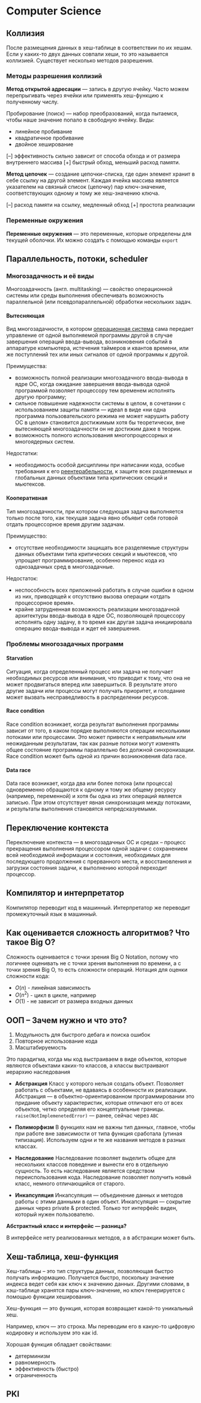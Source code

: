 # Computer Science

## Коллизия

После размещения данных в хеш-таблице в соответствии по их хешам. Если у каких-то двух данных совпали хеши, то это называется коллизией. Существует несколько методов разрешения. 

### Методы разрешения коллизий

**Метод открытой адресации** — запись в другую ячейку. Часто можем перепрыгивать через ячейки или применять хеш-функцию к полученному числу. 

Пробирование (поиск) — набор преобразований, когда пытаемся, чтобы наше значение попало в свободную ячейку. Виды:
- линейное пробивание
- квадратичное пробивание
- двойное хеширование

[–] эффективность сильно зависит от способа обхода и от размера внутреннего массива
[+] быстрый обход, меньший расход памяти.

**Метод цепочек** — создание цепочки-списка, где один элемент хранит в себе ссылку на другой элемент. Каждая ячейка массива является указателем на связный список (цепочку) пар ключ-значение, соответствующих одному и тому же хеш-значению ключа.

[–] расход памяти на ссылку, медленный обход
[+] простота реализации

### Переменные окружения

**Переменные окружения** — это переменные, которые определены для текущей оболочки. Их можно создать с помощью команды `export`

## Параллельность, потоки, scheduler

### Многозадачность и её виды

Многозадачность (англ. multitasking) — свойство операционной системы или среды выполнения обеспечивать возможность параллельной (или псевдопараллельной) обработки нескольких задач.

#### Вытесняющая

Вид многозадачности, в котором [операционная система](https://ru.wikipedia.org/wiki/%D0%9E%D0%BF%D0%B5%D1%80%D0%B0%D1%86%D0%B8%D0%BE%D0%BD%D0%BD%D0%B0%D1%8F_%D1%81%D0%B8%D1%81%D1%82%D0%B5%D0%BC%D0%B0 "Операционная система") сама передает управление от одной выполняемой программы другой в случае завершения операций ввода-вывода, возникновения событий в аппаратуре компьютера, истечения таймеров и квантов времени, или же поступлений тех или иных сигналов от одной программы к другой.

Преимущества:

- возможность полной реализации многозадачного ввода-вывода в ядре ОС, когда ожидание завершения ввода-вывода одной программой позволяет процессору тем временем исполнять другую программу;
- cильное повышение надежности системы в целом, в сочетании с использованием защиты памяти — идеал в виде «ни одна программа пользовательского режима не может нарушить работу ОС в целом» становится достижимым хотя бы теоретически, вне вытесняющей многозадачности он не достижим даже в теории.
- возможность полного использования многопроцессорных и многоядерных систем.

Недостатки:

- необходимость особой дисциплины при написании кода, особые требования к его [реентерабельности](https://ru.wikipedia.org/wiki/%D0%A0%D0%B5%D0%B5%D0%BD%D1%82%D0%B5%D1%80%D0%B0%D0%B1%D0%B5%D0%BB%D1%8C%D0%BD%D0%BE%D1%81%D1%82%D1%8C "Реентерабельность"), к защите всех разделяемых и глобальных данных объектами типа критических секций и мьютексов.
#### Кооперативная

Тип многозадачности, при котором следующая задача выполняется только после того, как текущая задача явно объявит себя готовой отдать процессорное время другим задачам.

Преимущество:

- отсутствие необходимости защищать все разделяемые структуры данных объектами типа критических секций и мьютексов, что упрощает программирование, особенно перенос кода из однозадачных сред в многозадачные.

Недостаток:

- неспособность всех приложений работать в случае ошибки в одном из них, приводящей к отсутствию вызова операции «отдать процессорное время».
- крайне затрудненная возможность реализации многозадачной архитектуры ввода-вывода в ядре ОС, позволяющей процессору исполнять одну задачу, в то время как другая задача инициировала операцию ввода-вывода и ждет её завершения.

### Проблемы многозадачных программ
#### Starvation

Ситуация, когда определенный процесс или задача не получает необходимых ресурсов или внимания, что приводит к тому, что она не может продвигаться вперед или завершиться. В результате этого другие задачи или процессы могут получать приоритет, и голодание может вызвать несправедливость в распределении ресурсов.
#### Race condition

Race condition возникает, когда результат выполнения программы зависит от того, в каком порядке выполняются операции несколькими потоками или процессами. Это может привести к неправильным или неожиданным результатам, так как разные потоки могут изменять общее состояние программы параллельно без должной синхронизации. Race condition может быть одной из причин возникновения data race.
#### Data race

Data race возникает, когда два или более потока (или процесса) одновременно обращаются к одному и тому же общему ресурсу (например, переменной) и хотя бы одна из этих операций является записью. При этом отсутствует явная синхронизация между потоками, и результаты выполнения становятся непредсказуемыми.

## Переключение контекста

Переключение контекста — в многозадачных ОС и средах – процесс прекращения выполнения процессором одной задачи с сохранением всей необходимой информации и состояния, необходимых для последующего продолжения с прерванного места, и восстановления и загрузки состояния задачи, к выполнению которой переходит процессор.

## Компилятор и интерпретатор

Компилятор переводит код в машинный. Интерпретатор же переводит промежуточный язык в машинный.

## Как оценивается сложность алгоритмов? Что такое Big O?

Сложность оценивается с точки зрения Big O Notation, потому что логичнее оценивать не с точки зрения выполнения по времени, а с точки зрения Big O, то есть сложности операций. Нотация для оценки сложности кода:

- $O(n)$ - линейная зависимость
- $O(n^2)$ - цикл в цикле, например
- $O(1)$ - не зависит от размера входных данных

## ООП – Зачем нужно и что это?

1. Модульность для быстрого дебага и поиска ошибок
2. Повторное использование кода
3. Масштабируемость

Это парадигма, когда мы код выстраиваем в виде объектов, которые являются объектами каких-то классов, а классы выстраивают иерархию наследования

- **Абстракция**
    Класс у которого нельзя создать объект. Позволяет работать с объектами, не вдаваясь в особенности их реализации.
    Абстракция — в объектно-ориентированном программировании это придание объекту характеристик, которые отличают его от всех объектов, четко определяя его концептуальные границы.
    `raise(NotImplemenetedError)` — ранее, сейчас через `ABC`
    
- **Полиморфизм**
    В функциях нам не важны тип данных, главное, чтобы при работе вне зависимости от типа функция сработала (утиная типизация). Используем одни и те же названия методов в разных классах.
    
- **Наследование**
    Наследование позволяет выделить общее для нескольких классов поведение и вынести его в отдельную сущность. То есть наследование является средством переиспользования кода. Наследование позволяет получить новый класс, немного отличающийся от старого.
    
- **Инкапсуляция**
    Инкапсуляция — объединение данных и методов работы с этими данными в один объект.
    Инкапсуляция — сокрытие данных через private & protected. Только тот интерфейс виден, который нужен пользователю.
    

**Абстрактный класс и интерфейс — разница?**

В интерфейсе нету реализованных методов, а в абстракции может быть.

## Хеш-таблица, хеш-функция

Хеш-таблицы – это тип структуры данных, позволяющая быстро получать информацию. Получается быстро, поскольку значение индекса ведет себя как ключ к значению данных. Другими словами, в хэш-таблице хранятся пары ключ-значение, но ключ генерируется с помощью функции хеширования. 

Хеш-функция — это функция, которая возвращает какой-то уникальный хеш.

Например, ключ — это строка. Мы переводим его в какую-то цифровую кодировку и используем это как id. 

Хорошая функция обладает свойствами:
- детерминизм
- равномерность
- эффективность (быстро)
- ограниченность

## PKI


